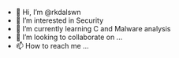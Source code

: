 - 👋 Hi, I’m @rkdalswn
- 👀 I’m interested in Security
- 🌱 I’m currently learning C and Malware analysis
- 💞️ I’m looking to collaborate on ...
- 📫 How to reach me ...

<!---
rkdalswn/rkdalswn is a ✨ special ✨ repository because its `README.md` (this file) appears on your GitHub profile.
You can click the Preview link to take a look at your changes.
--->
